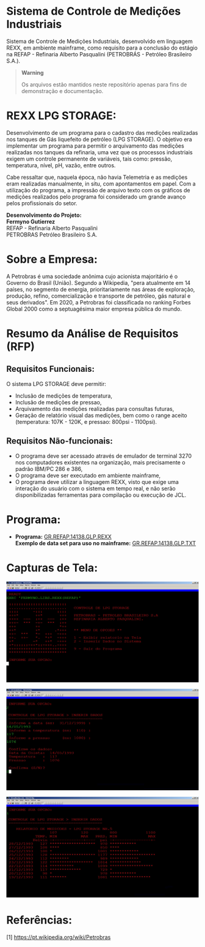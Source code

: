 # Sistema de Controle de Medições Industriais

Sistema de Controle de Medições Industriais, desenvolvido em linguagem REXX, em ambiente mainframe, como requisito para a conclusão do estágio na REFAP - Refinaria Alberto Pasqualini (PETROBRÁS - Petróleo Brasileiro S.A.).
<br />

> **Warning**
> 
> Os arquivos estão mantidos neste repositório apenas para fins de demonstração e documentação. 

# REXX LPG STORAGE:

Desenvolvimento de um programa para o cadastro das medições realizadas nos tanques de Gás liquefeito de petróleo (LPG STORAGE). 
O objetivo era implementar um programa para permitir o arquivamento das medições realizadas nos tanques da refinaria, uma vez que os processos industriais exigem um controle permanente de variáveis, tais como: pressão, temperatura, nível, pH, vazão, entre outros.  

Cabe ressaltar que, naquela época, não havia Telemetria e as medições eram realizadas manualmente, in situ, com apontamentos em papel. Com a utilização do programa, a impressão de arquivo texto com os gráficos de medições realizados pelo programa foi considerado um grande avanço pelos profissionais do setor.

**Desenvolvimento do Projeto:**  
**Fermyno Gutierrez**  
REFAP - Refinaria Alberto Pasqualini  
PETROBRAS Petróleo Brasileiro S.A.  

# Sobre a Empresa:

A Petrobras é uma sociedade anônima cujo acionista majoritário é o Governo do Brasil (União). Segundo a Wikipedia, "pera atualmente em 14 países, no segmento de energia, prioritariamente nas áreas de exploração, produção, refino, comercialização e transporte de petróleo, gás natural e seus derivados". Em 2020, a Petrobras foi classificada no ranking Forbes Global 2000 como a septuagésima maior empresa pública do mundo. 

# Resumo da Análise de Requisitos (RFP)

## Requisitos Funcionais:

O sistema LPG STORAGE deve permitir:

- Inclusão de medições de temperatura,
- Inclusão de medições de pressao,
- Arquivamento das medições realizadas para consultas futuras,
- Geração de relatório visual das medições, bem como o range aceito (temperatura: 107K - 120K, e pressao: 800psi - 1100psi).

## Requisitos Não-funcionais:

- O programa deve ser acessado através de emulador de terminal 3270 nos computadores existentes na organização, mais precisamente o padrão IBM/PC 286 e 386,
- O programa deve ser executado em ambiente mainframe,
- O programa deve utilizar a linguagem REXX, visto que exige uma interação do usuário com o sistema em tempo real, e não serão disponibilizadas ferramentas para compilação ou execução de JCL.

# Programa:  
* **Programa:** [GR.REFAP.14138.GLP.REXX](src/GR.REFAP.14138.GLP.REXX)  
  **Exemplo de data set para uso no mainframe:** [GR.REFAP.14138.GLP.TXT](src/GR.REFAP.14138.GLP.TXT)  
  
# Capturas de Tela:  

![Tela Inicial](images/screenshot-01.jpg)
<br>

![Menu Principal](images/screenshot-02.jpg)
<br>

![Relatório de medições](images/screenshot-03.jpg)
<br>


# Referências:

[1] https://pt.wikipedia.org/wiki/Petrobras
